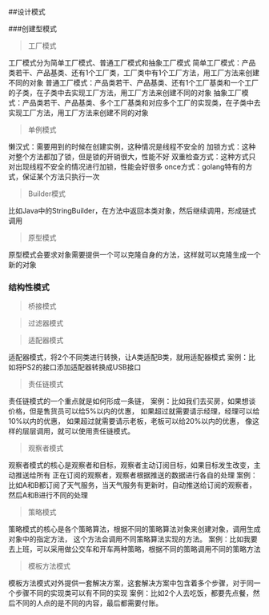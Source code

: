 ##设计模式

###创建型模式

> 工厂模式

工厂模式分为简单工厂模式、普通工厂模式和抽象工厂模式
简单工厂模式：产品类若干、产品基类、还有1个工厂类，工厂类中有1个工厂方法，用工厂方法来创建不同的对象
普通工厂模式：产品类若干、产品基类、还有1个工厂基类和一个工厂的子类，在子类中去实现工厂方法，用工厂方法来创建不同的对象
抽象工厂模式：产品类若干、产品基类、多个工厂基类和对应多个工厂的实现类，在子类中去实现工厂方法，用工厂方法来创建不同的对象

> 单例模式

懒汉式：需要用到的时候在创建实例，这种情况是线程不安全的
加锁方式：这种对整个方法都加了锁，但是锁的开销很大，性能不好
双重检查方式：这种方式只对出现线程不安全的情况进行加锁，性能会好很多
once方式：golang特有的方式，保证某个方法只执行一次

> Builder模式

比如Java中的StringBuilder，在方法中返回本类对象，然后继续调用，形成链式调用

> 原型模式

原型模式会要求对象需要提供一个可以克隆自身的方法，这样就可以克隆生成一个新的对象

### 结构性模式

> 桥接模式

> 过滤器模式

> 适配器模式

适配器模式，将2个不同类进行转换，让A类适配B类，就用适配器模式
案例：比如将PS2的接口添加适配器转换成USB接口

> 责任链模式

责任链模式的一个重点就是如何形成一条链，
案例：比如我们去买房，如果想谈价格，但是售货员可以给5%以内的优惠，
如果超过就需要请示经理，经理可以给10%以内的优惠，
如果超过就需要请示老板，老板可以给20%以内的优惠，
像这样的层层调用，就可以使用责任链模式。

> 观察者模式

观察者模式的核心是观察者和目标，观察者主动订阅目标，如果目标发生改变，主动推送给所有
正在订阅的观察者，观察者根据推送的数据进行各自的处理
案例：比如A和B都订阅了天气服务，当天气服务有更新时，自动推送给订阅的观察者，然后A和B进行不同的处理

> 策略模式

策略模式的核心是各个策略算法，根据不同的策略算法对象来创建对象，调用生成对象中的指定方法，
这个方法会调用不同策略算法实现的方法。
案例：比如我要去上班，可以采用做公交车和开车两种策略，根据不同的策略调用不同的策略方法

> 模板方法模式

模板方法模式对外提供一套解决方案，这套解决方案中包含着多个步骤，对于同一个步骤不同的实现类可以有不同的实现
案例：比如2个人去吃饭，都要先点餐，然后不同的人点的是不同的内容，最后都需要付账。

